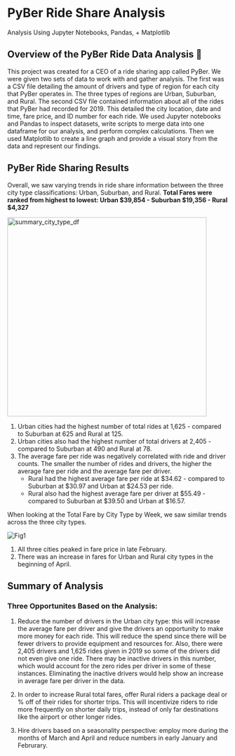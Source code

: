# PyBer Ride Share Analysis
Analysis Using Jupyter Notebooks, Pandas, + Matplotlib

## Overview of the PyBer Ride Data Analysis :taxi:
This project was created for a CEO of a ride sharing app called PyBer. We were given two sets of data to work with and gather analysis. The first was a CSV file detailing the amount of drivers and type of region for each city that PyBer operates in. The three types of regions are Urban, Suburban, and Rural. The second CSV file contained information about all of the rides that PyBer had recorded for 2019. This detailed the city location, date and time, fare price, and ID number for each ride. We used Jupyter notebooks and Pandas to inspect datasets, write scripts to merge data into one dataframe for our analysis, and perform complex calculations. Then we used Matplotlib to create a line graph and provide a visual story from the data and represent our findings. 

## PyBer Ride Sharing Results 

Overall, we saw varying trends in ride share information between the three city type classifications: Urban, Suburban, and Rural. 
**Total Fares were ranked from highest to lowest: Urban $39,854 - Suburban $19,356 - Rural $4,327**

<img width="454" alt="summary_city_type_df" src="https://user-images.githubusercontent.com/67871338/90989614-25662780-e569-11ea-96ca-906cac98c513.PNG">

1. Urban cities had the highest number of total rides at 1,625 - compared to Suburban at 625 and Rural at 125. 
2. Urban cities also had the highest number of total drivers at 2,405 - compared to Suburban at 490 and Rural at 78. 
3. The average fare per ride was negatively correlated with ride and driver counts. The smaller the number of rides and drivers, the higher the average fare per ride and the average fare per driver. 
    - Rural had the highest average fare per ride at $34.62 - compared to Suburban at $30.97 and Urban at $24.53 per ride. 
    - Rural also had the highest average fare per driver at $55.49 - compared to Suburban at $39.50 and Urban at $16.57. 


When looking at the Total Fare by City Type by Week, we saw similar trends across the three city types. 

![Fig1](https://user-images.githubusercontent.com/67871338/90989595-ff408780-e568-11ea-834d-c5fa06bca5a2.png)

1. All three cities peaked in fare price in late February. 
2. There was an increase in fares for Urban and Rural city types in the beginning of April. 

## Summary of Analysis 

### Three Opportunites Based on the Analysis: 
1. Reduce the number of drivers in the Urban city type: this will increase the average fare per driver and give the drivers an opportunity to make more money for each ride. This will reduce the spend since there will be fewer drivers to provide equipment and resources for. Also, there were 2,405 drivers and 1,625 rides given in 2019 so some of the drivers did not even give one ride. There may be inactive drivers in this number, which would account for the zero rides per driver in some of these instances. Eliminating the inactive drivers would help show an increase in average fare per driver in the data. 

2. In order to increase Rural total fares, offer Rural riders a package deal or % off of their rides for shorter trips. This will incentivize riders to ride more frequently on shorter daily trips, instead of only far destinations like the airport or other longer rides. 

3. Hire drivers based on a seasonality perspective: employ more during the months of March and April and reduce numbers in early January and Februrary. 

